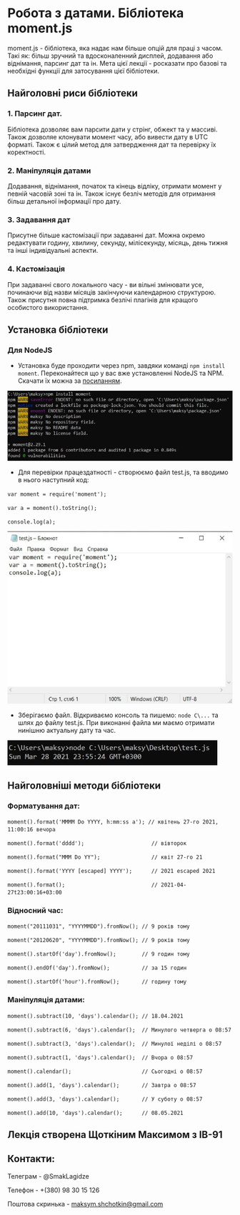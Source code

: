 # Робота з датами. Бібліотека moment.js

moment.js - бібліотека, яка надає нам більше опцій для праці з часом. Такі як: більш зручний та вдосконаленний дисплей, додавання або віднімання, парсинг дат та ін. Мета цієї лекції - росказати про базові та необхідні функції для затосування цієї бібліотеки.

## Найголовні риси бібліотеки

### 1. Парсинг дат. 

Бібліотека дозволяє вам парсити дати у стрінг, обжект та у массиві. Також дозволяе клонувати момент часу, або вивести дату в UTC форматі. Також є цілий метод для затвердження дат та перевірку їх коректності.

### 2. Маніпуляція датами

Додавання, віднімання, початок та кінець відліку, отримати момент у певній часовій зоні та ін. Також існує безліч методів для отримання більш детальної інформації про дату.

### 3. Задавання дат

Присутне більше кастомізації при задаванні дат. Можна окремо редактувати годину, хвилину, секунду, мілісекунду, місяць, день тижня та інші індивідуальні аспекти.

### 4. Кастомізація

При задаванні свого локального часу - ви вільні змінювати усе, починаючи від назви місяців закінчуючи календарною структурою. Також присутня повна підтримка безлічі плагінів для кращого особистого використання. 

## Установка бібліотеки

### Для NodeJS

* Установка буде проходити через npm, завдяки команді `npm install moment`. Переконайтеся що у вас вже установленні NodeJS та NPM. Скачати їх можна за [посиланням](https://nodejs.org/uk/download/). 

![Процесс установки](/src/screen2.jpg)

* Для перевірки працездатності - створюємо файл test.js, та вводимо в нього наступний код:

`var moment = require('moment');` 

`var a = moment().toString();`

`console.log(a);`

![Приклад](/src/screen1.jpg)

* Зберігаємо файл. Відкриваємо консоль та пишемо: `node C\...` та шлях до файлу test.js. При виконанні файла ми маємо отримати нинішню актуальну дату та час.

![Результат](/src/screen3.jpg)

## Найголовніші методи бібліотеки

### Форматування дат:

`moment().format('MMMM Do YYYY, h:mm:ss a'); // квітень 27-го 2021, 11:00:16 вечора`

`moment().format('dddd');                     // вівторок`

`moment().format("MMM Do YY");                // квіт 27-го 21`

`moment().format('YYYY [escaped] YYYY');      // 2021 escaped 2021`

`moment().format();                           // 2021-04-27t23:00:16+03:00`

### Відносний час:

`moment("20111031", "YYYYMMDD").fromNow(); // 9 років тому`

`moment("20120620", "YYYYMMDD").fromNow(); // 9 років тому`

`moment().startOf('day').fromNow();        // 9 годин тому`

`moment().endOf('day').fromNow();          // за 15 годин`

`moment().startOf('hour').fromNow();       // годину тому`

### Маніпуляція датами:

`moment().subtract(10, 'days').calendar(); // 18.04.2021`

`moment().subtract(6, 'days').calendar();  // Минулого четверга о 08:57`

`moment().subtract(3, 'days').calendar();  // Минулої неділі о 08:57`

`moment().subtract(1, 'days').calendar();  // Вчора о 08:57`

`moment().calendar();                      // Сьогодні о 08:57`

`moment().add(1, 'days').calendar();       // Завтра о 08:57`

`moment().add(3, 'days').calendar();       // У суботу о 08:57`

`moment().add(10, 'days').calendar();      // 08.05.2021`



## Лекція створена Щоткіним Максимом з ІВ-91

## Контакти:

Телеграм - @SmakLagidze

Телефон - +(380) 98 30 15 126

Поштова скринька - maksym.shchotkin@gmail.com








